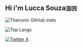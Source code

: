  ## Hi i'm Lucca Souza🇧🇷
![Theironic GitHub stats](https://github-readme-stats.vercel.app/api?username=Theironic&show_icons=true&theme=dark)

![Top Langs](https://github-readme-stats.vercel.app/api/top-langs/?username=Theironic&layout=compact&theme=dark)

 
[![Twitter X](https://img.shields.io/badge/Twitter-1DA1F2?style=for-the-badge&logo=twitter&logoColor=white)](https://x.com/_Theironic?t=G8B3uEX4TKrKgC4i0MOUNw&s=09
)
.
